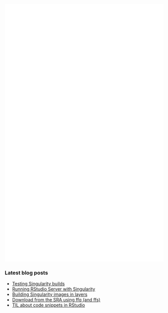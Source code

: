 <!-- ![Metrics](https://metrics.lecoq.io/davetang?template=terminal&languages=1&achievements=1&base=header%2C%20activity%2C%20community%2C%20repositories%2C%20metadata&base.indepth=false&base.hireable=false&base.skip=false&languages=false&languages.ignored=html%2C%20css%2C%20javascript%2C%20tex%2C%20jupyter%20notebook%2C%20postscript&languages.limit=8&languages.threshold=0%25&languages.other=false&languages.colors=github&languages.sections=most-used&languages.indepth=false&languages.analysis.timeout=15&languages.analysis.timeout.repositories=7.5&languages.categories=markup%2C%20programming&languages.recent.categories=markup%2C%20programming&languages.recent.load=300&languages.recent.days=14&achievements=false&achievements.threshold=C&achievements.secrets=true&achievements.display=detailed&achievements.limit=0&config.timezone=Asia%2FTokyo) -->

![My GitHub stats](github-metrics.svg)

### Latest blog posts

<!-- BLOG-POST-LIST:START -->
- [Testing Singularity builds](https://davetang.org/muse/2024/02/14/testing-singularity-builds/)
- [Running RStudio Server with Singularity](https://davetang.org/muse/2024/02/09/running-rstudio-server-with-singularity/)
- [Building Singularity images in layers](https://davetang.org/muse/2024/02/08/building-singularity-images-in-layers/)
- [Download from the SRA using ffq &lpar;and ffs&rpar;](https://davetang.org/muse/2023/08/17/download-from-the-sra-using-ffq-and-ffs/)
- [TIL about code snippets in RStudio](https://davetang.org/muse/2023/07/27/til-about-code-snippets-in-rstudio/)
<!-- BLOG-POST-LIST:END -->
